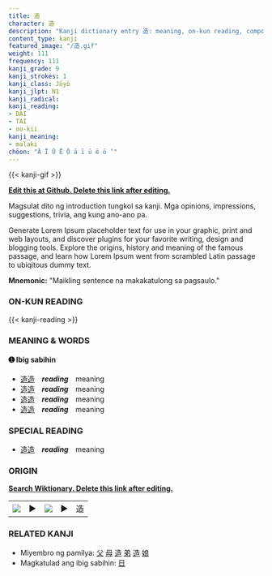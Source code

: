 ```yaml
---
title: 造
character: 造
description: "Kanji dictionary entry 造: meaning, on-kun reading, compounds, origin, related kanji"
content_type: kanji
featured_image: "/造.gif"
weight: 111
frequency: 111
kanji_grade: 9
kanji_strokes: 1
kanji_class: Jōyō
kanji_jlpt: N1
kanji_radical: 
kanji_reading: 
- DAI
- TAI
- oo-kii
kanji_meaning:
- malaki
chōon: "Ā Ī Ū Ē Ō ā ī ū ē ō ’"
---
```

[//]: # (Don't edit the line below. Kanji animated GIF code is automatically generated.)
{{< kanji-gif >}}

[//]: # (Edit below this line.)

**[Edit this at Github. Delete this link after editing.](https://github.com/tim0g/tim/tree/main/content/kanji/造/index.md)**

Magsulat dito ng introduction tungkol sa kanji. Mga opinions, impressions, suggestions, trivia, ang kung ano-ano pa.

Generate Lorem Ipsum placeholder text for use in your graphic, print and web layouts, and discover plugins for your favorite writing, design and blogging tools. Explore the origins, history and meaning of the famous passage, and learn how Lorem Ipsum went from scrambled Latin passage to ubiqitous dummy text.
 
**Mnemonic:** "Maikling sentence na makakatulong sa pagsaulo."

### ON-KUN READING

[//]: # (Don't edit the line below. ON-KUN READING code is automatically generated.)
{{< kanji-reading >}}

### MEANING & WORDS

#### ➊ **Ibig sabihin**
  - [造](../造)[造](../造)　***reading***　meaning
  - [造](../造)[造](../造)　***reading***　meaning
  - [造](../造)[造](../造)　***reading***　meaning
  - [造](../造)[造](../造)　***reading***　meaning

### SPECIAL READING
  - [造](../造)[造](../造)　***reading***　meaning

### ORIGIN

**[Search Wiktionary. Delete this link after editing.](https://wiktionary.org/wiki/造)**
<table class="kanji-table"><tr><td>
<img src="60px-造-bronze.svg.png">
</td><td>▶</td><td>
<img src="60px-造-oracle.svg.png">
</td><td>▶</td>
<td class="kanji-origin">造</td>
</tr></table>

### RELATED KANJI
- Miyembro ng pamilya: [父](../父) [母](../母) [造](../造) [弟](../弟) [造](../造) [娘](../娘)
- Magkatulad ang ibig sabihin: [日](../日)
